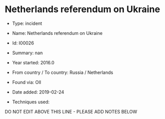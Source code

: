 # Netherlands referendum on Ukraine

* Type: incident

* Name: Netherlands referendum on Ukraine

* Id: I00026

* Summary: nan

* Year started: 2016.0

* From country / To country: Russia / Netherlands

* Found via: OII

* Date added: 2019-02-24

* Techniques used: 


DO NOT EDIT ABOVE THIS LINE - PLEASE ADD NOTES BELOW
